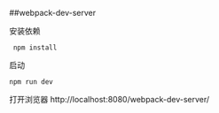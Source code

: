 ##webpack-dev-server

安装依赖
```
 npm install
```
启动
```
npm run dev
```
打开浏览器 http://localhost:8080/webpack-dev-server/

